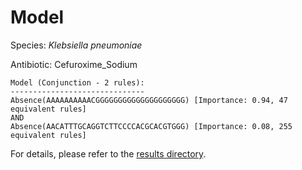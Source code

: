 
# Model

Species: *Klebsiella pneumoniae*

Antibiotic: Cefuroxime_Sodium

```
Model (Conjunction - 2 rules):
------------------------------
Absence(AAAAAAAAAACGGGGGGGGGGGGGGGGGGGG) [Importance: 0.94, 47 equivalent rules]
AND
Absence(AACATTTGCAGGTCTTCCCCACGCACGTGGG) [Importance: 0.08, 255 equivalent rules]

```

For details, please refer to the [results directory](../../../../../results/scm_b/klebsiella%20pneumoniae/cefuroxime_sodium/repeat_7/).

